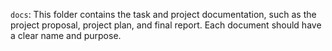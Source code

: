 `docs`: This folder contains the task and project documentation, such as the project proposal, project plan, and final report. Each document should have a clear name and purpose.